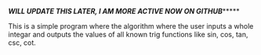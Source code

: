 *****WILL UPDATE THIS LATER, I AM MORE ACTIVE NOW ON GITHUB**********



This is a simple program where the algorithm where the user inputs a whole integar and outputs 
the values of all known trig functions like sin, cos, tan, csc, cot.


